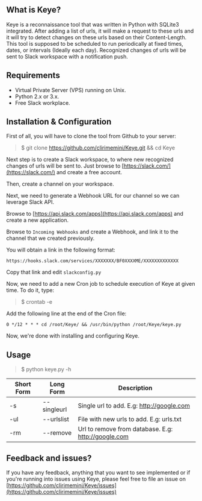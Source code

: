 ## What is Keye?
Keye is a reconnaissance tool that was written in Python with SQLite3 integrated. After adding a list of urls, it will make a request to these urls and it will try to detect changes on these urls based on their Content-Length. This tool is supposed to be scheduled to run periodically at fixed times, dates, or intervals (Ideally each day). Recognized changes of urls will be sent to Slack workspace with a notification push.

## Requirements
- Virtual Private Server (VPS) running on Unix.
- Python 2.x or 3.x.
- Free Slack workplace.

## Installation & Configuration
First of all, you will have to clone the tool from Github to your server:
> $ git clone https://github.com/clirimemini/Keye.git && cd Keye

Next step is to create a Slack workspace, to where new recognized changes of urls will be sent to. Just browse to [https://slack.com/](https://slack.com/) and create a free account.

Then, create a channel on your workspace.

Next, we need to generate a Webhook URL for our channel so we can leverage Slack API.

Browse to [https://api.slack.com/apps](https://api.slack.com/apps) and create a new application.

Browse to `Incoming Webhooks` and create a Webhook, and link it to the channel that we created previously.

You will obtain a link in the following format:

`https://hooks.slack.com/services/XXXXXXX/BF0XXXXME/XXXXXXXXXXXXX`

Copy that link and edit `slackconfig.py`

Now, we need to add a new Cron job to schedule execution of Keye at given time. To do it, type:
> $ crontab -e

Add the following line at the end of the Cron file:

`0 */12 * * * cd /root/Keye/ && /usr/bin/python /root/Keye/keye.py`

Now, we're done with installing and configuring Keye.

## Usage
> $ python keye.py -h

Short Form    | Long Form     | Description
------------- | ------------- |-------------
-s            | --singleurl       | Single url to add. E.g: http://google.com
-ul           | --urlslist      | File with new urls to add. E.g: urls.txt
-rm           | --remove       | Url to remove from database. E.g: http://google.com

## Feedback and issues?
If you have any feedback, anything that you want to see implemented or if you're running into issues using Keye, please feel free to file an issue on [https://github.com/clirimemini/Keye/issues](https://github.com/clirimemini/Keye/issues)
